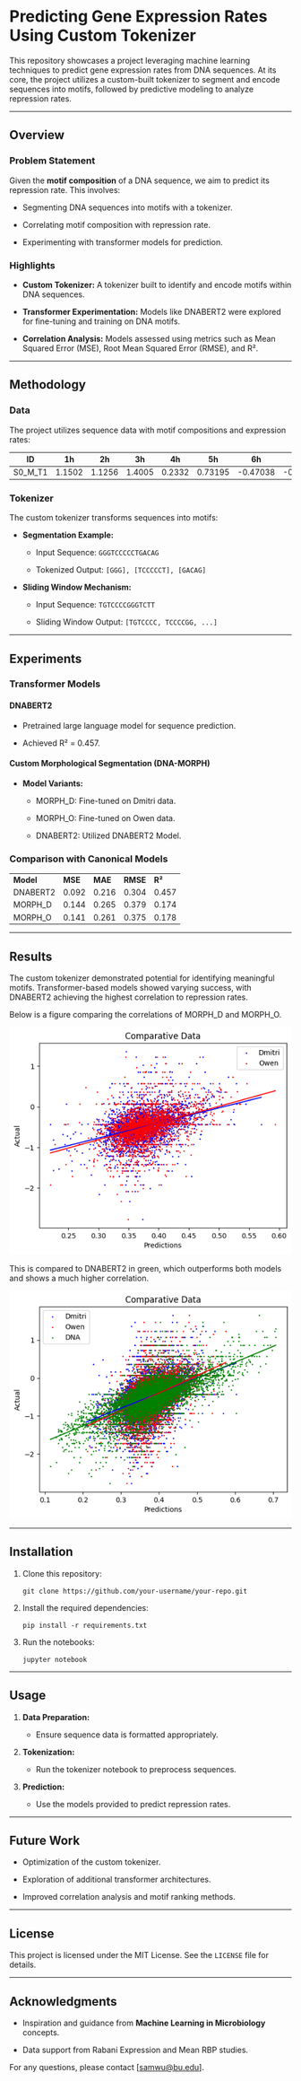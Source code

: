 # Predicting Gene Expression Rates Using Custom Tokenizer

This repository showcases a project leveraging machine learning techniques to predict gene expression rates from DNA sequences. At its core, the project utilizes a custom-built tokenizer to segment and encode sequences into motifs, followed by predictive modeling to analyze repression rates.

***


## Overview

### Problem Statement

Given the **motif composition** of a DNA sequence, we aim to predict its repression rate. This involves:

- Segmenting DNA sequences into motifs with a tokenizer.

- Correlating motif composition with repression rate.

- Experimenting with transformer models for prediction.


### Highlights

- **Custom Tokenizer:** A tokenizer built to identify and encode motifs within DNA sequences.

- **Transformer Experimentation:** Models like DNABERT2 were explored for fine-tuning and training on DNA motifs.

- **Correlation Analysis:** Models assessed using metrics such as Mean Squared Error (MSE), Root Mean Squared Error (RMSE), and R².

***


## Methodology

### Data

The project utilizes sequence data with motif compositions and expression rates:

| **ID**    | **1h** | **2h** | **3h** | **4h** | **5h**  | **6h**   | **7h**   | **8h**   | **10h**  |
| --------- | ------ | ------ | ------ | ------ | ------- | -------- | -------- | -------- | -------- |
| S0\_M\_T1 | 1.1502 | 1.1256 | 1.4005 | 0.2332 | 0.73195 | -0.47038 | -0.57411 | -0.25983 | -0.76564 |



### Tokenizer

The custom tokenizer transforms sequences into motifs:

- **Segmentation Example:**

  - Input Sequence: `GGGTCCCCCTGACAG`

  - Tokenized Output: `[GGG], [TCCCCCT], [GACAG]`

- **Sliding Window Mechanism:**

  - Input Sequence: `TGTCCCCGGGTCTT`

  - Sliding Window Output: `[TGTCCCC, TCCCCGG, ...]`

***


## Experiments

### Transformer Models

#### DNABERT2

- Pretrained large language model for sequence prediction.

- Achieved R² = 0.457. 


#### Custom Morphological Segmentation (DNA-MORPH)

- **Model Variants:**

  - MORPH\_D: Fine-tuned on Dmitri data.

  - MORPH\_O: Fine-tuned on Owen data.

  - DNABERT2: Utilized DNABERT2 Model.


### Comparison with Canonical Models

|           |         |         |          |        |
| --------- | ------- | ------- | -------- | ------ |
| **Model** | **MSE** | **MAE** | **RMSE** | **R²** |
| DNABERT2  | 0.092   | 0.216   | 0.304    | 0.457  |
| MORPH\_D  | 0.144   | 0.265   | 0.379    | 0.174  |
| MORPH\_O  | 0.141   | 0.261   | 0.375    | 0.178  |

***


## Results

The custom tokenizer demonstrated potential for identifying meaningful motifs. Transformer-based models showed varying success, with DNABERT2 achieving the highest correlation to repression rates.

Below is a figure comparing the correlations of MORPH_D and MORPH_O. 

![](Visuals/comparative_visual.png)

This is compared to DNABERT2 in green, which outperforms both models and shows a much higher correlation. 

![](Visuals/reference.png)
***


## Installation

1. Clone this repository:

       git clone https://github.com/your-username/your-repo.git

2. Install the required dependencies:

       pip install -r requirements.txt

3. Run the notebooks:

       jupyter notebook

***


## Usage

1. **Data Preparation:**

   - Ensure sequence data is formatted appropriately.

2. **Tokenization:**

   - Run the tokenizer notebook to preprocess sequences.

3. **Prediction:**

   - Use the models provided to predict repression rates.

***


## Future Work

- Optimization of the custom tokenizer.

- Exploration of additional transformer architectures.

- Improved correlation analysis and motif ranking methods.

***


## License

This project is licensed under the MIT License. See the `LICENSE` file for details.

***


## Acknowledgments

- Inspiration and guidance from **Machine Learning in Microbiology** concepts.

- Data support from Rabani Expression and Mean RBP studies.

For any questions, please contact \[[samwu@bu.edu]()].

